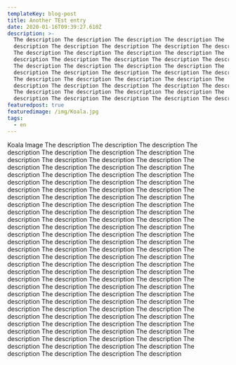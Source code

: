 ```yaml
---
templateKey: blog-post
title: Another TEst entry
date: 2020-01-16T09:39:27.610Z
description: >-
  The description The description The description The description The
  description The description The description The description The description
  The description The description The description The description The
  description The description The description The description The description
  The description The description The description The description The
  description The description The description The description The description
  The description The description The description The description The
  description The description The description The description The description
  The description The description The description The description The
  description The description The description The description The descript
featuredpost: true
featuredimage: /img/Koala.jpg
tags:
  - en
---
```

Koala Image The description The description The description The description The description The description The description The description The description The description The description The description The description The description The description The description The description The description The description The description The description The description The description The description The description The description The description The description The description The description The description The description The description The description The description The description The description The description The description The description The description The description The description The description The description The description The description The description The description The description The description The description The description The description The description The description The description The description The description The description The description The description The description The description The description The description The description The description The description The description The description The description The description The description The description The description The description The description The description The description The description The description The description The description The description The description The description The description The description The description The description The description The description The description The description The description The description The description The description The description The description The description The description The description The description The description The description The description The description The description The description The description The description The description The description
